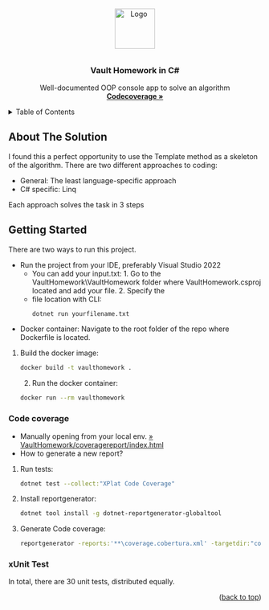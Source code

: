 <!-- Top of your README.md -->
<a name="top"></a>

<!-- PROJECT LOGO -->
<br />
<div align="center">
  <a href="https://github.com/othneildrew/Best-README-Template">
    <img src="https://i.imgur.com/dZVNWFP.png" alt="Logo" width="80" height="80">
  </a>

 ######  <h3 align="center">Vault Homework in C#</h3>

  <p align="center">
    Well-documented OOP console app to solve an algorithm
    <br />
    <a href="https://i.imgur.com/z6rTxX1.png"><strong>Codecoverage »</strong></a>
</div>



<!-- TABLE OF CONTENTS -->
<details>
  <summary>Table of Contents</summary>
  <ol>
    <li><a href="#about-the-solution">About The Solution</a></li>
    <li><a href="#getting-started">Getting Started</a></li>
    <li><a href="#xunit-test">xUnit Test</a></li>
    <li><a href="#code-coverage">Code coverage</a></li>
  </ol>
</details>

<!--About The Solution -->
## About The Solution

I found this a perfect opportunity to use the Template method as a skeleton of the algorithm. There are two different approaches to coding:
* General: The least language-specific approach
* C# specific: Linq

Each approach solves the task in 3 steps 


<!-- GETTING STARTED -->
## Getting Started

There are two ways to run this project.
* Run the project from your IDE, preferably Visual Studio 2022
    * You can add your input.txt:
            1. Go to the VaultHomework\VaultHomework folder where VaultHomework.csproj located
      and add your file.
        2. Specify the
    * file location with CLI:
        ```sh
        dotnet run yourfilename.txt
        ```
* Docker container: Navigate to the root folder of the repo where Dockerfile is located.
1. Build the docker image: 
    ```sh
    docker build -t vaulthomework .
    ```
    2. Run the docker container:
    ```sh
    docker run --rm vaulthomework
    ```

<!-- Code coverage -->
### Code coverage 
* Manually opening from your local env. <a href="https://i.imgur.com/z6rTxX1.png">» VaultHomework/coveragereport/index.html</a>
* How to generate a new report?
1. Run tests:
    ```sh
    dotnet test --collect:"XPlat Code Coverage"
    ```
2. Install reportgenerator:

    ```sh
    dotnet tool install -g dotnet-reportgenerator-globaltool
    ```
3. Generate Code coverage:
    ```sh
    reportgenerator -reports:'**\coverage.cobertura.xml' -targetdir:"coveragereport"-reporttypes:Html
    ```

<!-- xUnit Test -->
### xUnit Test

In total, there are 30 unit tests, distributed equally.
<p align="right">(<a href="#vault-homework-in-c">back to top</a>)</p>

